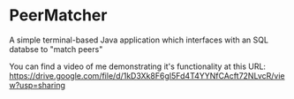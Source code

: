 # PeerMatcher
A simple terminal-based Java application which interfaces with an SQL databse to "match peers"

You can find a video of me demonstrating it's functionality at this URL: https://drive.google.com/file/d/1kD3Xk8F6gI5Fd4T4YYNfCAcft72NLvcR/view?usp=sharing
